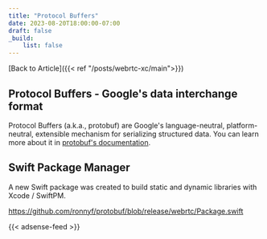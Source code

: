 ```yaml
---
title: "Protocol Buffers"
date: 2023-08-20T18:00:00-07:00
draft: false
_build:
    list: false
---
```


[Back to Article]({{< ref "/posts/webrtc-xc/main">}})

## Protocol Buffers - Google's data interchange format

Protocol Buffers (a.k.a., protobuf) are Google's language-neutral,
platform-neutral, extensible mechanism for serializing structured data. You
can learn more about it in [protobuf's documentation](https://protobuf.dev).

## Swift Package Manager

A new Swift package was created to build static and dynamic libraries with Xcode / SwiftPM.

https://github.com/ronnyf/protobuf/blob/release/webrtc/Package.swift

{{< adsense-feed >}}